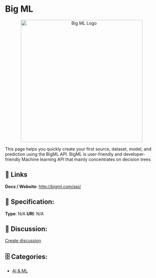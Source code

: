 # Big ML
<p align="center">
    <img width="400" src="https://raw.githubusercontent.com/apis-list/apis-list/main/apis/big-ml/logo_256x256.png" alt="Big ML Logo"/>
</p>

This page helps you quickly create your first source, dataset, model, and prediction using the BigML API. BigML is user-friendly and developer-friendly Machine learning API that mainly concentrates on decision trees

##  🔗 Links
**Docs / Website**: http://bigml.com/api/

## 🧬 Specification:
**Type**: N/A
**URI**: N/A

## 💬 Discussion:
[Create discussion](https://github.com/apis-list/apis-list/discussions/new)

## 🗄️ Categories:
- [AI & ML](https://github.com/apis-list/apis-list#ai--ml)



